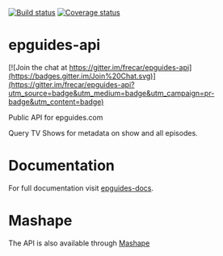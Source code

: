 [![Build status](https://ci.frigg.io/frecar/epguides-api.svg)](https://ci.frigg.io/frecar/epguides-api/last/)
[![Coverage status](https://ci.frigg.io/frecar/epguides-api/coverage.svg)](https://ci.frigg.io/frecar/epguides-api/last/)

epguides-api
===================

[![Join the chat at https://gitter.im/frecar/epguides-api](https://badges.gitter.im/Join%20Chat.svg)](https://gitter.im/frecar/epguides-api?utm_source=badge&utm_medium=badge&utm_campaign=pr-badge&utm_content=badge)

Public API for epguides.com 

Query TV Shows for metadata on show and all episodes.


Documentation
===================
For full documentation visit [epguides-docs](https://epguides-api.readthedocs.org/).


Mashape
===================
The API is also available through [Mashape](https://www.mashape.com/frecar/epguides-api)
